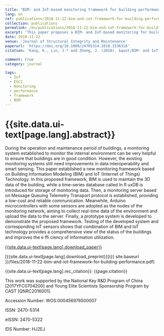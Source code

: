 ```yaml
---
title: "BIM- and IoT-based monitoring framework for building performance management"
lang: en
ref: publications/2018-11-22-bim-and-iot-framework-for-building-performance
collection: publications
permalink: /en/publications/2018-11-22-bim-and-iot-framework-for-building-performance
excerpt: 'This paper proposes a BIM- and IoT-based monitoring for building performance management'
date: 2018-11-22
venue: 'Journal of Structural Integrity and Maintenance'
paperurl: 'https://doi.org/10.1080/24705314.2018.1536318'
citation: 'Kang, K., Lin, J.* and Zhang, J. (2018). &quot;BIM- and IoT-based monitoring framework for building performance management&quot; <i>Journal of Structural Integrity and Maintenance</i>. 3(4): 254-261.'

comment: true
category: journal

tags: 
  - IoT
  - ESCI
  - monitoring
  - performance
  - framework
  - BIM
---
```



{{site.data.ui-text[page.lang].abstract}}
====

During the operation and maintenance period of buildings, a monitoring system established to monitor the internal environment can be very helpful to ensure that buildings are in good condition. However, the existing monitoring systems still need improvements in data interoperability and smart sensing. This paper established a new monitoring framework based on Building Information Modeling (BIM) and IoT (Internet of Things) Technology. In this proposed framework, BIM is used to maintain the 3D data of the building, while a time-series database called In ﬂ uxDB is introduced for storage of monitoring data. Then, a monitoring server based on Message Queuing Telemetry Transport protocol is established, providing a low-cost and reliable communication. Meanwhile, Arduino microcontrollers with some sensors are adopted as the nodes of the monitoring network, aiming to collect real-time data of the environment and upload the data to the server. Finally, a prototype system is developed to demonstrate the proposed framework. Testing of the developed system and corresponding IoT sensors shows that combination of BIM and IoT technology provides a comprehensive view of the status of the buildings and improves the e ﬃ ciency of information utilization.

[{{site.data.ui-text[page.lang].download_paper}}](https://doi.org/10.1080/24705314.2018.1536318)

[{{site.data.ui-text[page.lang].download_preprint}}]({{ site.baseurl }}/files/2018-11-22-bim-and-iot-framework-for-building-performance.pdf)

{{site.data.ui-text[page.lang].rec_citation}}: {{page.citation}}

This work was supported by the National Key R&D Program of China [2017YFC0704200] and Young Elite Scientists Sponsorship Program by CAST [QNRC2016001].

Accession Number: WOS:000456978500007

ISSN: 2470-5314

eISSN: 2470-5322

IDS Number: HJ2EJ